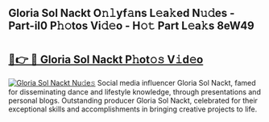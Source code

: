 ## Gloria Sol Nackt O𝚗𝚕yf𝚊ns L𝚎a𝚔ed N𝚞𝚍es - Part-iI0 P𝚑𝚘tos Vi𝚍𝚎o - H𝚘𝚝 Part L𝚎a𝚔s 8eW49

# <h2><a href="http://kfd5dh.oniu.top/?m=Gloria+Sol+Nackt">🔗👉 🔴 Gloria Sol Nackt P𝚑ot𝚘𝚜 V𝚒d𝚎o</a></h2>

[![Gloria Sol Nackt Nu𝚍e𝚜](https://i.imgur.com/0qMVB7G.gif)](http://kfd5dh.oniu.top/?m=Gloria+Sol+Nackt)
Social media influencer Gloria Sol Nackt, famed for disseminating dance and lifestyle knowledge, through presentations and personal blogs. Outstanding producer Gloria Sol Nackt, celebrated for their exceptional skills and accomplishments in bringing creative projects to life.  
